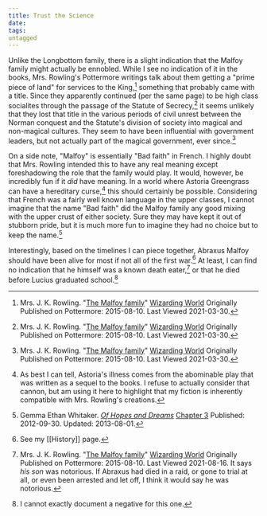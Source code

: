 ```yaml
---
title: Trust the Science
date: 
tags:
untagged
---
```


Unlike the Longbottom family, there is a slight indication that the Malfoy
family might actually be ennobled.  While I see no indication of it in the books,
Mrs. Rowling's Pottermore writings talk about them getting a "prime piece of
land" for services to the King,[^210330-3] something that probably came with a
title.  Since they apparently continued (per the same page) to be high class
socialites through the passage of the Statute of Secrecy,[^210330-4] it seems
unlikely that they lost that title in the various periods of civil unrest
between the Norman conquest and the Statute's division of society into magical
and non-magical cultures.  They seem to have been influential with government
leaders, but not actually part of the magical government, ever
since.[^210330-5]

On a side note, "Malfoy" is essentially "Bad faith" in French.  I highly doubt
that Mrs. Rowling intended this to have any real meaning except foreshadowing the
role that the family would play.  It would, however, be incredibly fun if it
*did* have meaning.  In a world where Astoria Greengrass can have a hereditary
curse,[^210421-1] this should certainly be possible.  Considering that French
was a fairly well known language in the upper classes, I cannot imagine that the
name "Bad faith" did the Malfoy family any good mixing with the upper crust of
either society.  Sure they may have kept it out of stubborn pride, but it is much
more fun to imagine they had no choice but to keep the name.[^210421-2]

Interestingly, based on the timelines I can piece together, Abraxus Malfoy
should have been alive for most if not all of the first war.[^210816-1] At
least, I can find no indication that he himself was a known death
eater,[^210816-2] or that he died before Lucius graduated school.[^210816-3]

[^210816-3]: I cannot exactly document a negative for this one. 

[^210816-2]: Mrs. J. K. Rowling.
    "[The Malfoy family](https://www.wizardingworld.com/writing-by-jk-rowling/the-malfoy-family)"
    [Wizarding World](https://www.wizardingworld.com/) Originally Published on
    Pottermore: 2015-08-10. Last Viewed 2021-08-16. 
    It says *his son* was notorious.  If Abraxus had died in a raid, or gone to
    trial at all, or even been arrested and let off, I think it would say he was
    notorious.  

[^210816-1]: See my [[History]] page. 

[^210421-2]: Gemma Ethan Whitaker.
    _[Of Hopes and Dreams](https://www.fanfiction.net/s/8569969)_
    [Chapter 3](https://www.fanfiction.net/s/8569969/3/Of-Hopes-and-Dreams)
    Published: 2012-09-30. Updated: 2013-08-01. 

[^210421-1]: As best I can tell, Astoria's illness comes from the abominable
    play that was written as a sequel to the books.  I refuse to actually
    consider that cannon, but am using it here to highlight that my fiction is
    inherently compatible with Mrs. Rowling's creations.

[^210330-3]: Mrs. J. K. Rowling.
    "[The Malfoy family](https://www.wizardingworld.com/writing-by-jk-rowling/the-malfoy-family)"
    [Wizarding World](https://www.wizardingworld.com/) Originally Published on
    Pottermore: 2015-08-10. Last Viewed 2021-03-30. 

[^210330-4]: Mrs. J. K. Rowling.
    "[The Malfoy family](https://www.wizardingworld.com/writing-by-jk-rowling/the-malfoy-family)"
    [Wizarding World](https://www.wizardingworld.com/) Originally Published on
    Pottermore: 2015-08-10. Last Viewed 2021-03-30. 

[^210330-5]: Mrs. J. K. Rowling.
    "[The Malfoy family](https://www.wizardingworld.com/writing-by-jk-rowling/the-malfoy-family)"
    [Wizarding World](https://www.wizardingworld.com/) Originally Published on
    Pottermore: 2015-08-10. Last Viewed 2021-03-30. 

